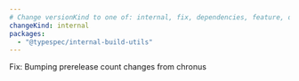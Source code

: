 ```yaml
---
# Change versionKind to one of: internal, fix, dependencies, feature, deprecation, breaking
changeKind: internal
packages:
  - "@typespec/internal-build-utils"
---
```


Fix: Bumping prerelease count changes from chronus
